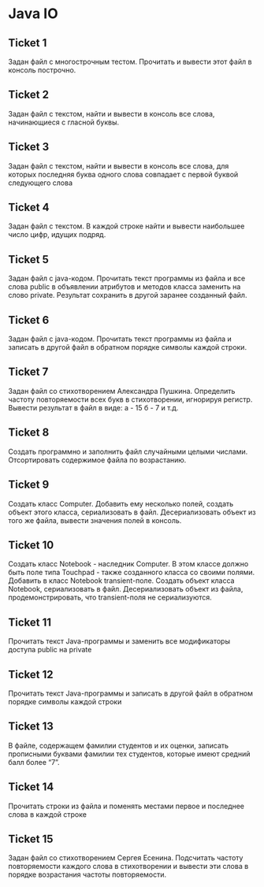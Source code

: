 # Java IO
## Ticket 1
Задан файл с многострочным тестом. Прочитать и вывести этот файл в консоль построчно.


## Ticket 2
Задан файл с текстом, найти и вывести в консоль все слова, начинающиеся с гласной буквы.


## Ticket 3
Задан файл с текстом, найти и вывести в консоль все слова,  для которых последняя буква одного слова совпадает с первой буквой следующего слова


## Ticket 4
Задан файл с текстом. В каждой строке найти и вывести наибольшее число цифр, идущих подряд.


## Ticket 5
Задан файл с java-кодом. Прочитать текст программы из файла и все слова public в объявлении атрибутов и методов класса заменить на слово private. Результат сохранить в другой заранее созданный файл.


## Ticket 6
Задан файл с java-кодом. Прочитать текст программы из файла и записать в другой файл в обратном порядке символы каждой строки. 


## Ticket 7
Задан файл со стихотворением Александра Пушкина. Определить частоту повторяемости всех букв в стихотворении, игнорируя регистр.
    Вывести результат в файл в виде:
    а - 15
    б - 7
    и т.д.


## Ticket 8
Создать программно и заполнить файл случайными целыми числами. Отсортировать содержимое файла по возрастанию.


## Ticket 9
Создать класс Computer. Добавить ему несколько полей, создать объект этого класса, сериализовать в файл.
Десериализовать объект из того же файла, вывести значения полей в консоль.


## Ticket 10
Создать класс Notebook - наследник Computer. В этом классе должно быть поле типа Touchpad - также созданного класса со своими полями. 
Добавить в класс Notebook transient-поле. Создать объект класса Notebook, сериализовать в файл.
Десериализовать объект из файла, продемонстрировать, что transient-поля не сериализуются.


## Ticket 11
Прочитать текст Java-программы и заменить все модификаторы доступа public на private


## Ticket 12
Прочитать текст Java-программы и записать в другой файл в обратном порядке символы каждой строки


## Ticket 13
В файле, содержащем фамилии студентов и их оценки, записать прописными буквами фамилии тех студентов, которые имеют средний балл более “7”.


## Ticket 14
Прочитать строки из файла и поменять местами первое и последнее слова в каждой строке


## Ticket 15
Задан файл со стихотворением Сергея Есенина.
Подсчитать частоту повторяемости каждого слова в стихотворении и вывести эти слова в порядке возрастания частоты повторяемости.
